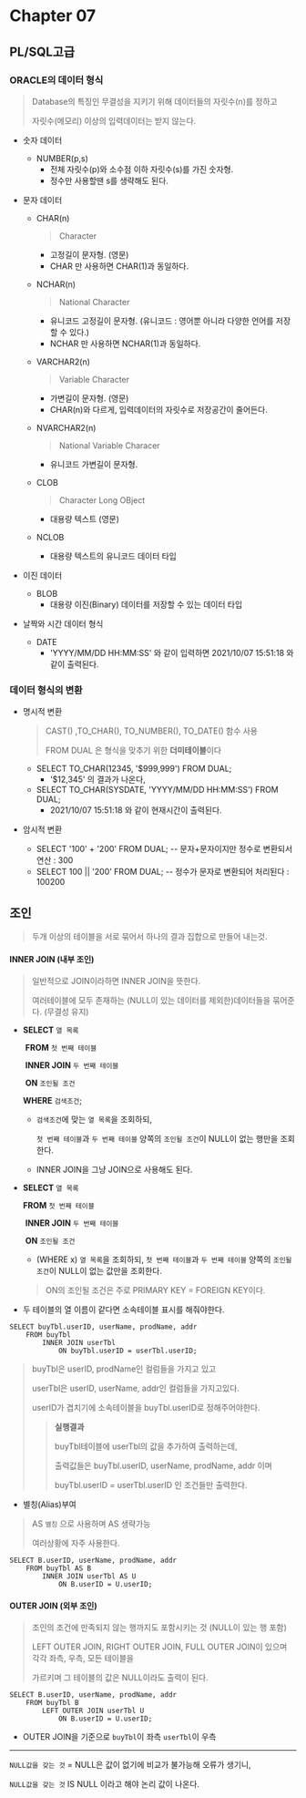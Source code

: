 # Chapter 07

## PL/SQL고급

### ORACLE의 데이터 형식

> Database의 특징인 무결성을 지키기 위해 데이터들의 자릿수(n)를 정하고 
>
> 자릿수(메모리) 이상의 입력데이터는 받지 않는다.

- 숫자 데이터

  - NUMBER(p,s)
    - 전체 자릿수(p)와 소수점 이하 자릿수(s)를 가진 숫자형.
    - 정수만 사용할땐 s를 생략해도 된다.

- 문자 데이터

  - CHAR(n)

    > Character

    - 고정길이 문자형. (영문)
    - CHAR 만 사용하면 CHAR(1)과 동일하다.

  - NCHAR(n)

    > National Character

    - 유니코드 고정길이 문자형. (유니코드 : 영어뿐 아니라 다양한 언어를 저장할 수 있다.)
    - NCHAR 만 사용하면 NCHAR(1)과 동일하다.

  - VARCHAR2(n)

    > Variable Character

    - 가변길이 문자형. (영문)
    - CHAR(n)와 다르게, 입력데이터의 자릿수로 저장공간이 줄어든다.

  - NVARCHAR2(n)

    > National Variable Characer

    - 유니코드 가변길이 문자형.

  - CLOB

    > Character Long OBject

    - 대용량 텍스트 (영문)

  - NCLOB

    - 대용량 텍스트의 유니코드 데이터 타입

- 이진 데이터

  - BLOB
    - 대용량 이진(Binary) 데이터를 저장할 수 있는 데이터 타입

- 날짝와 시간 데이터 형식

  - DATE
    - 'YYYY/MM/DD HH:MM:SS' 와 같이 입력하면 2021/10/07 15:51:18 와 같이 출력된다.



### 데이터 형식의 변환

- 명시적 변환

  > CAST() ,TO_CHAR(), TO_NUMBER(), TO_DATE() 함수 사용
  >
  > FROM DUAL 은 형식을 맞추기 위한 **더미테이블**이다
  - SELECT TO_CHAR(12345, '$999,999') FROM DUAL;
    - '$12,345' 의 결과가 나온다,
  - SELECT TO_CHAR(SYSDATE, 'YYYY/MM/DD HH:MM:SS') FROM DUAL;
    -  2021/10/07 15:51:18 와 같이 현재시간이 출력된다.

- 암시적 변환

  - SELECT '100' + '200' FROM DUAL;	-- 문자+문자이지만 정수로 변환되서 연산 : 300
  - SELECT 100 || '200'  FROM DUAL;   -- 정수가 문자로 변환되어 처리된다 : 100200



## 조인

> 두개 이상의 테이블을 서로 묶어서 하나의 결과 집합으로 만들어 내는것.



#### INNER JOIN (내부 조인)

> 일반적으로 JOIN이라하면 INNER JOIN을 뜻한다.
>
> 여러테이블에 모두 존재하는 (NULL이 있는 데이터를 제외한)데이터들을 묶어준다. (무결성 유지)

- **SELECT** `열 목록`

  ​	**FROM** `첫 번째 테이블` 

  ​		**INNER JOIN** `두 번째 테이블`

  ​			**ON** `조인될 조건`

  **WHERE** `검색조건`;

  - `검색조건`에 맞는 `열 목록`을 조회하되,

     `첫 번째 테이블`과 `두 번째 테이블` 양쪽의 `조인될 조건`이 NULL이 없는 행만을 조회한다.

  - INNER JOIN을 그냥 JOIN으로 사용해도 된다.

- **SELECT** `열 목록`

  **FROM** `첫 번째 테이블` 

  ​	**INNER JOIN** `두 번째 테이블`

  ​	**ON** `조인될 조건`

  - (WHERE x) `열 목록`을 조회하되,  `첫 번째 테이블`과 `두 번째 테이블` 양쪽의 `조인될 조건`이 NULL이 없는 값만을 조회한다.

  > ON의 조인될 조건은 주로 PRIMARY KEY = FOREIGN KEY이다.

  

- 두 테이블의 열 이름이 같다면 소속테이블 표시를 해줘야한다.

```
SELECT buyTbl.userID, userName, prodName, addr
	FROM buyTbl
		INNER JOIN userTbl
			ON buyTbl.userID = userTbl.userID;
```

> buyTbl은 userID, prodName인 컬럼들을 가지고 있고
>
> userTbl은 userID, userName, addr인 컬럼들을 가지고있다.
>
> userID가 겹치기에 소속테이블을 buyTbl.userID로 정해주어야한다.
>
> > **실행결과**
> >
> > buyTbl테이블에 userTbl의 값을 추가하여 출력하는데,
> >
> > 출력값들은 buyTbl.userID, userName, prodName, addr 이며
> >
> > buyTbl.userID = userTbl.userID 인 조건들만 출력한다.

- 별칭(Alias)부여

> AS `별칭`  으로 사용하며 AS 생략가능
>
> 여러상황에 자주 사용한다.

```
SELECT B.userID, userName, prodName, addr
	FROM buyTbl AS B
		INNER JOIN userTbl AS U
			ON B.userID = U.userID;
```



#### OUTER JOIN (외부 조인)

> 조인의 조건에 만족되지 않는 행까지도 포함시키는 것 (NULL이 있는 행 포함)
>
> LEFT OUTER JOIN, RIGHT OUTER JOIN, FULL OUTER JOIN이 있으며 각각 좌측, 우측, 모든 테이블을
>
> 가르키며 그 테이블의 값은 NULL이라도 출력이 된다.

```
SELECT B.userID, userName, prodName, addr
	FROM buyTbl B
		LEFT OUTER JOIN userTbl U
			ON B.userID = U.userID;
```

- OUTER JOIN을 기준으로 `buyTbl`이 좌측 `userTbl`이 우측

---

`NULL값을 갖는 것` = NULL은 값이 없기에 비교가 불가능해 오류가 생기니,

`NULL값을 갖는 것` IS NULL 이라고 해야 논리 값이 나온다.